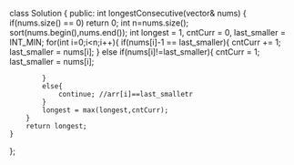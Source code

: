 class Solution {
public:
    int longestConsecutive(vector<int>& nums) {
        if(nums.size() == 0) return 0;
        int n=nums.size();
        sort(nums.begin(),nums.end());
        int longest = 1, cntCurr = 0, last_smaller = INT_MIN;
        for(int i=0;i<n;i++){
            if(nums[i]-1 == last_smaller){
                cntCurr += 1;
                last_smaller = nums[i];
            }
            else if(nums[i]!=last_smaller){
                cntCurr = 1;
                last_smaller = nums[i];
                
            }
            else{
                continue; //arr[i]==last_smalletr
            }
            longest = max(longest,cntCurr);
        }
        return longest;
    }
    
};
